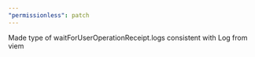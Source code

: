 ```yaml
---
"permissionless": patch
---
```


Made type of waitForUserOperationReceipt.logs consistent with Log from viem
